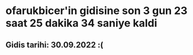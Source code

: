 # ofarukbicer'in gidisine son 3 gun 23 saat 25 dakika 34 saniye kaldi

## Gidis tarihi: 30.09.2022 :(